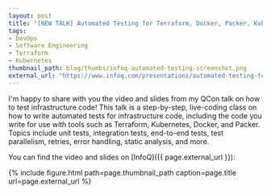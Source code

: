 ```yaml
---
layout: post
title: "[NEW TALK] Automated Testing for Terraform, Docker, Packer, Kubernetes, and More"
tags:
- DevOps
- Software Engineering
- Terraform
- Kubernetes
thumbnail_path: blog/thumbs/infoq-automated-testing-screenshot.png
external_url: "https://www.infoq.com/presentations/automated-testing-terraform-docker-packer/"
---
```


I'm happy to share with you the video and slides from my QCon talk on how to test infrastructure code! This talk is a 
step-by-step, live-coding class on how to write automated tests for infrastructure code, including the code you write 
for use with tools such as Terraform, Kubernetes, Docker, and Packer. Topics include unit tests, integration tests, 
end-to-end tests, test parallelism, retries, error handling, static analysis, and more.

You can find the video and slides on [InfoQ]({{ page.external_url }}):

{% include figure.html path=page.thumbnail_path caption=page.title url=page.external_url %}

